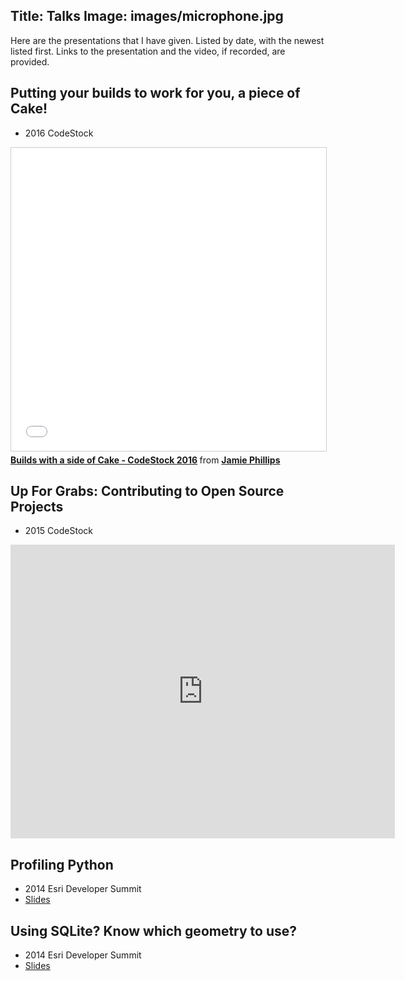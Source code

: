 Title: Talks
Image: images/microphone.jpg
---

Here are the presentations that I have given. Listed by date, with the newest listed first. Links to the presentation and the video, if recorded, are provided.

## Putting your builds to work for you, a piece of Cake!
* 2016 CodeStock
<iframe src="//www.slideshare.net/slideshow/embed_code/key/iDO3pSHbnMOzXG" width="595" height="485" frameborder="0" marginwidth="0" marginheight="0" scrolling="no" style="border:1px solid #CCC; border-width:1px; margin-bottom:5px; max-width: 100%;" allowfullscreen> </iframe> <div style="margin-bottom:5px"> <strong> <a href="//www.slideshare.net/JamiePhillips15/builds-with-a-side-of-cake-codestock-2016" title="Builds with a side of Cake - CodeStock 2016" target="_blank">Builds with a side of Cake - CodeStock 2016</a> </strong> from <strong><a target="_blank" href="//www.slideshare.net/JamiePhillips15">Jamie Phillips</a></strong> </div>

## Up For Grabs: Contributing to Open Source Projects
* 2015 CodeStock
<iframe src="http://www.slideshare.net/JamiePhillips15/slideshelf" width="615px" height="470px" frameborder="0" marginwidth="0" marginheight="0" scrolling="no" style="border:none;" allowfullscreen webkitallowfullscreen mozallowfullscreen></iframe>

## Profiling Python
* 2014 Esri Developer Summit
* [Slides](https://github.com/phillipsj/py-profilig-presentation-2014)

## Using SQLite? Know which geometry to use?
* 2014 Esri Developer Summit
* [Slides](https://github.com/phillipsj/sqlite-presentation-2014)
